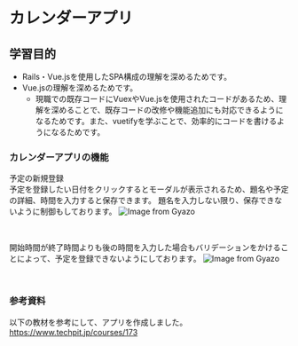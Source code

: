 # カレンダーアプリ

## 学習目的
- Rails・Vue.jsを使用したSPA構成の理解を深めるためです。
- Vue.jsの理解を深めるためです。
  - 現職での既存コードにVuexやVue.jsを使用されたコードがあるため、理解を深めることで、既存コードの改修や機能追加にも対応できるようになるためです。また、vuetifyを学ぶことで、効率的にコードを書けるようになるためです。


### カレンダーアプリの機能

予定の新規登録<br>
予定を登録したい日付をクリックするとモーダルが表示されるため、題名や予定の詳細、時間を入力すると保存できます。
題名を入力しない限り、保存できないように制御もしております。
![Image from Gyazo](https://gyazo.com/649869ff63ef8913fe76fadaee5507f5.gif)

<br>

開始時間が終了時間よりも後の時間を入力した場合もバリデーションをかけることによって、予定を登録できないようにしております。
![Image from Gyazo](https://gyazo.com/5e5074a09d2b0b74ed0e25a7de6fba95.gif)

<br>



### 参考資料
以下の教材を参考にして、アプリを作成しました。<br>
https://www.techpit.jp/courses/173

